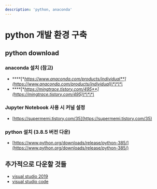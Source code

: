 ```yaml
---
description: 'python, anaconda'
---
```


# python 개발 환경 구축

## python download

### anaconda 설치 \(참고\)

* \*\*\*\*[**https://www.anaconda.com/products/individual**](https://www.anaconda.com/products/individual)\*\*\*\*
* \*\*\*\*[**https://mingtrace.tistory.com/495**](https://mingtrace.tistory.com/495)\*\*\*\*

### Jupyter Notebook 사용 시 커널 설정 

* [https://supermemi.tistory.com/35](https://supermemi.tistory.com/35)

### python 설치 \(3.8.5 버전 다운\)

* [https://www.python.org/downloads/release/python-385/](https://www.python.org/downloads/release/python-385/)

## 추가적으로 다운할 것들 

* [visual studio 2019](https://visualstudio.microsoft.com/ko/vs/)
* [visual studio  code ](https://code.visualstudio.com/docs/?dv=win)



